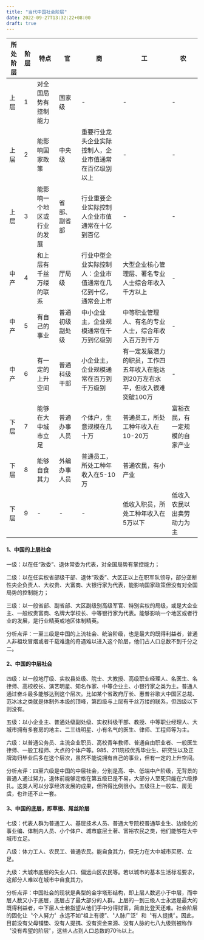 ```yaml
---
title: "当代中国社会阶层"
date: 2022-09-27T13:32:22+08:00
draft: true
---
```


| 所处阶层  | 阶层 |特点 |官 |商 |工 |农 |
| ------ | ----- |----------- |----------- |----------- |----------- |----------- |
| 上层   | 1 | 对全国局势有控制能力|国家级|-|-|-|
| 上层   | 2 | 能影响国家政策|中央级|重要行业龙头企业实际控制人，企业市值通常在百亿级别以上|-|-|
| 上层   | 3 | 能影响一个地区或行业的发展|省部、副省部|行业重要企业实际控制人企业市值通常在十亿到百亿|-|-|
| 中产   | 4 | 和上层有千丝万缕的联系|厅局级|行业中型企业实际控制人：企业市值通常在几亿到十亿，通常会上市|大型企业核心管理层、著名专业人士综合年收入千方以上|-|
| 中产   | 5 | 有自己的事业|普通初级副处级|中小企业主，企业规模通常在千万到亿级别|中等职业管理人、有名的专业人士，综合年收入百万到千万|-|
| 中产   | 6 | 有一定的上升空间|普通科级干部|小企业主，企业规模通常在百万到千万级别|有一定发展潜力的职员，工作四五年收入在能达到20万左右水平，但收入很难突破100万|-|
| 下层   | 7 | 能够在大中城市立足|普通办事人员|个体户，生意规模在几十万|普通员工，所处工种年收入在10-20万|富裕衣民，有一定规模的自家产业|
| 下层   | 8 | 能够自食其力|外编办事人员|普通员工，所处工种年收入在5-10万|普通农民，有小产业|
| 下层   | 9 | -|-|-|低收入职员，所处工种年收入在5万以下|低收入农民以出卖劳动力为主|

#### 1、中国的上层社会

一级：以在任“政委”、退休常委为代表，对全国局势有掌控能力；

二级：以在任实权省部级干部、退休“政委”、大区正以上在职军队领导，部分垄断性央企负责人、大权贵、大富商、大银行家为代表，能影响国家政策但没有对全国局势的控制能力；

三级：以一般省部、副省部、大区副级别高级军官、特别实权的局级，或是大企业主、一般权贵富商、名牌大学校长、中等银行家为代表。能够影响一个地区或者行业的发展，是行业精英或地区体制精英。

分析点评：一至三级是中国的上流社会、统治阶级，也是最大的既得利益者，普通人非祖坟冒烟或者千载难逢的奇遇难以进入这个阶层，他们占人口总数不到千分之二。

#### 2、中国的中层社会

四级：以一般地厅级、实权县处级、院士、大教授、高级职业经理人、名医生、名律师、高校校长、演艺明星、知名作家、中等企业主、小银行家之类为主。普通人通过奋斗最多能够达到这个层次。比如某个省政府厅长、惠普谷歌大中国区总裁、范冰冰之类就是体制外本级的顶峰，第四级与上层有千丝万缕的联系，但四级以下则没有。

五级：以小企业主、普通处级副处级、实权科级干部、教授、中等职业经理人、大城市拥有多套房的地主、二三线明星、小有名气的医生、律师、工程师等为主。

六级：以普通公务员、主流企业职员、高校青年教师、普通自由职业者、一般医生律师、一般工程师、大点的个体户等。985、211院校优秀毕业生、研究生以及正牌海归毕业后多在这个层次，虽然不能说拥有自己的事业，但有一定的上升空间。

分析点评：四至六级是中国的中层社会，分别是高、中、低端中产阶级，无背景的普通人通过努力，退休前能够定格在第五级已是不易，大部分人至死只能在六级挣扎。这类人可以分享经济发展的成果，但所得比例很小。五级往上一般车、房无虞，也许还不止一套。

#### 3、中国的底层，即草根、屌丝阶层

七级：代表人群为普通工人、基层技术人员、普通大专院校普通毕业生、边缘化的事业编、体制内人员、小个体户、城市底层土著、富裕农民之类，他们能够在大中城市立足。

八级：体力工人、农民工、普通农民。能自食其力，但无力在大中城市买房、立足。

九级：大城市底层的失业人口、偏远山区农民等。若以城市的基本生活标准要求，这部分人难以在城市中自食其力。

分析点评：中国社会的现状是典型的金字塔形结构，即上层人数远小于中层，而中层人数又小于底层，底层占了最大部分的人群。上层的一到三级人士永远是最大的既得利益者，中下层人士若指望从他们手中分得财富，简直比登天还难。社会阶层的固化让〝个人努力〞永远不如“祖上有德”、〝人脉广泛〞和〝有人提携〞。因此，目前没有父母铺垫、没有人提携、没有资金来源、没有人脉的七八九级则被称作〝没有希望的阶层〞，这些人占到人口总数的70％以上。


